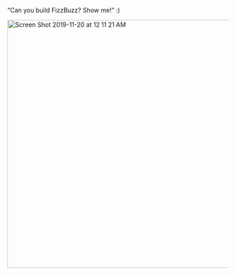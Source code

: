 “Can you build FizzBuzz? Show me!” :) 

<img width="564" alt="Screen Shot 2019-11-20 at 12 11 21 AM" src="https://user-images.githubusercontent.com/44908424/69309190-62277b80-0bf1-11ea-9f8c-94a482bbb58c.png">
